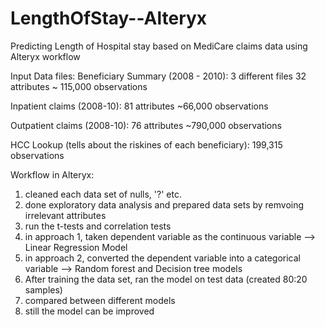 # LengthOfStay--Alteryx
Predicting Length of Hospital stay based on MediCare claims data using Alteryx workflow

Input Data files:
  Beneficiary Summary (2008 - 2010): 3 different files
    32 attributes
    ~ 115,000 observations
    
  Inpatient claims (2008-10):
    81 attributes
    ~66,000 observations
    
   Outpatient claims (2008-10):
    76 attributes
    ~790,000 observations
    
   HCC Lookup (tells about the riskines of each beneficiary): 199,315 observations
   
   
Workflow in Alteryx:

1. cleaned each data set of nulls, '?' etc.
2. done exploratory data analysis and prepared data sets by remvoing irrelevant attributes
3. run the t-tests and correlation tests
4. in approach 1, taken dependent variable as the continuous variable --> Linear Regression Model
5. in approach 2, converted the dependent variable into a categorical variable --> Random forest and Decision tree models
6. After training the data set, ran the model on test data (created 80:20 samples)
7. compared between different models
8. still the model can be improved
   

